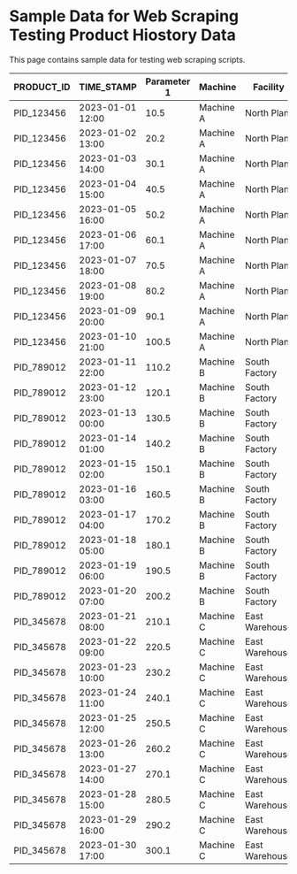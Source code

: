 # Sample Data for Web Scraping Testing Product Hiostory Data

This page contains sample data for testing web scraping scripts.


| PRODUCT_ID | TIME_STAMP       | Parameter 1 | Machine   | Facility      | Location    | QTY  | Unit 1 | Type_ID |
|------------|------------------|-------------|-----------|---------------|-------------|------|--------|-------------|
| PID_123456 | 2023-01-01 12:00 | 10.5        | Machine A | North Plant   | New York    | 100  | Unit A | TID_10001   |
| PID_123456 | 2023-01-02 13:00 | 20.2        | Machine A | North Plant   | New York    | 200  | Unit A | TID_10001   |
| PID_123456 | 2023-01-03 14:00 | 30.1        | Machine A | North Plant   | New York    | 300  | Unit A | TID_10001   |
| PID_123456 | 2023-01-04 15:00 | 40.5        | Machine A | North Plant   | New York    | 400  | Unit A | TID_10001   |
| PID_123456 | 2023-01-05 16:00 | 50.2        | Machine A | North Plant   | New York    | 500  | Unit A | TID_10001   |
| PID_123456 | 2023-01-06 17:00 | 60.1        | Machine A | North Plant   | New York    | 600  | Unit A | TID_10001   |
| PID_123456 | 2023-01-07 18:00 | 70.5        | Machine A | North Plant   | New York    | 700  | Unit A | TID_10001   |
| PID_123456 | 2023-01-08 19:00 | 80.2        | Machine A | North Plant   | New York    | 800  | Unit A | TID_10001   |
| PID_123456 | 2023-01-09 20:00 | 90.1        | Machine A | North Plant   | New York    | 900  | Unit A | TID_10001   |
| PID_123456 | 2023-01-10 21:00 | 100.5       | Machine A | North Plant   | New York    | 1000 | Unit A | TID_10001   |
| PID_789012 | 2023-01-11 22:00 | 110.2       | Machine B | South Factory | Los Angeles | 1100 | Unit B | TID_10002   |
| PID_789012 | 2023-01-12 23:00 | 120.1       | Machine B | South Factory | Los Angeles | 1200 | Unit B | TID_10002   |
| PID_789012 | 2023-01-13 00:00 | 130.5       | Machine B | South Factory | Los Angeles | 1300 | Unit B | TID_10002   |
| PID_789012 | 2023-01-14 01:00 | 140.2       | Machine B | South Factory | Los Angeles | 1400 | Unit B | TID_10002   |
| PID_789012 | 2023-01-15 02:00 | 150.1       | Machine B | South Factory | Los Angeles | 1500 | Unit B | TID_10002   |
| PID_789012 | 2023-01-16 03:00 | 160.5       | Machine B | South Factory | Los Angeles | 1600 | Unit B | TID_10002   |
| PID_789012 | 2023-01-17 04:00 | 170.2       | Machine B | South Factory | Los Angeles | 1700 | Unit B | TID_10002   |
| PID_789012 | 2023-01-18 05:00 | 180.1       | Machine B | South Factory | Los Angeles | 1800 | Unit B | TID_10002   |
| PID_789012 | 2023-01-19 06:00 | 190.5       | Machine B | South Factory | Los Angeles | 1900 | Unit B | TID_10002   |
| PID_789012 | 2023-01-20 07:00 | 200.2       | Machine B | South Factory | Los Angeles | 2000 | Unit B | TID_10002   |
| PID_345678 | 2023-01-21 08:00 | 210.1       | Machine C | East Warehouse| Chicago     | 2100 | Unit C | TID_10003   |
| PID_345678 | 2023-01-22 09:00 | 220.5       | Machine C | East Warehouse| Chicago     | 2200 | Unit C | TID_10003   |
| PID_345678 | 2023-01-23 10:00 | 230.2       | Machine C | East Warehouse| Chicago     | 2300 | Unit C | TID_10003   |
| PID_345678 | 2023-01-24 11:00 | 240.1       | Machine C | East Warehouse| Chicago     | 2400 | Unit C | TID_10003   |
| PID_345678 | 2023-01-25 12:00 | 250.5       | Machine C | East Warehouse| Chicago     | 2500 | Unit C | TID_10003   |
| PID_345678 | 2023-01-26 13:00 | 260.2       | Machine C | East Warehouse| Chicago     | 2600 | Unit C | TID_10003   |
| PID_345678 | 2023-01-27 14:00 | 270.1       | Machine C | East Warehouse| Chicago     | 2700 | Unit C | TID_10003   |
| PID_345678 | 2023-01-28 15:00 | 280.5       | Machine C | East Warehouse| Chicago     | 2800 | Unit C | TID_10003   |
| PID_345678 | 2023-01-29 16:00 | 290.2       | Machine C | East Warehouse| Chicago     | 2900 | Unit C | TID_10003   |
| PID_345678 | 2023-01-30 17:00 | 300.1       | Machine C | East Warehouse| Chicago     | 3000 | Unit C | TID_10003   |

